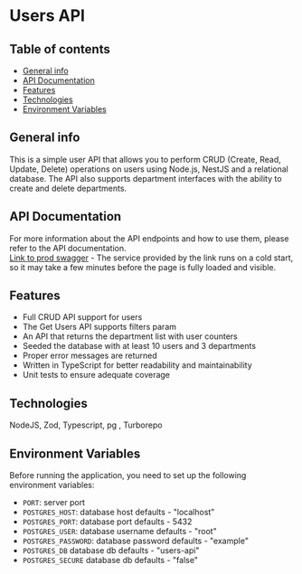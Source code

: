 # Users API

## Table of contents
* [General info](#general-info)
* [API Documentation](#api-documentation)
* [Features](#features)
* [Technologies](#technologies)
* [Environment Variables](#environment-variables)

## General info
This is a simple user API that allows you to perform CRUD (Create, Read, Update, Delete) operations on users using Node.js, NestJS and a relational database. The API also supports department interfaces with the ability to create and delete departments.

## API Documentation
For more information about the API endpoints and how to use them, please refer to the API documentation.<br/>
[Link to prod swagger](https://users-api-iexe.onrender.com/api) - The service provided by the link runs on a cold start, so it may take a few minutes before the page is fully loaded and visible.

## Features
* Full CRUD API support for users
* The Get Users API supports filters param
* An API that returns the department list with user counters
* Seeded the database with at least 10 users and 3 departments
* Proper error messages are returned
* Written in TypeScript for better readability and maintainability
* Unit tests to ensure adequate coverage

## Technologies
NodeJS, Zod, Typescript, pg , Turborepo

## Environment Variables
Before running the application, you need to set up the following environment variables:
* `PORT`: server port
* `POSTGRES_HOST`: database host defaults - "localhost"
* `POSTGRES_PORT`: database port defaults - 5432
* `POSTGRES_USER`: database username defaults - "root"
* `POSTGRES_PASSWORD`: database password defaults - "example"
* `POSTGRES_DB` database db defaults - "users-api"
* `POSTGRES_SECURE`  database db defaults - "false"
